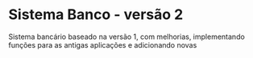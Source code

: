 # Sistema Banco - versão 2

Sistema bancário baseado na versão 1, com melhorias, implementando funções para as antigas aplicações e adicionando novas

